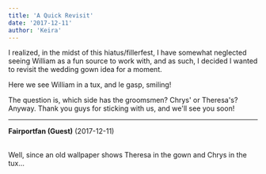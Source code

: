 ```yaml
---
title: 'A Quick Revisit'
date: '2017-12-11'
author: 'Keira'
---
```


<p>I realized, in the midst of this hiatus/fillerfest, I have somewhat neglected seeing William as a fun source to work with, and as such, I decided I wanted to revisit the wedding gown idea for a moment.</p><p>Here we see William in a tux, and le gasp, smiling! </p><p>The question is, which side has the groomsmen? Chrys' or Theresa's? Anyway. Thank you guys for sticking with us, and we'll see you soon!</p>

---
**Fairportfan (Guest)** (2017-12-11)

<br> Well, since an old wallpaper shows Theresa in the gown and Chrys in the tux...<br>

